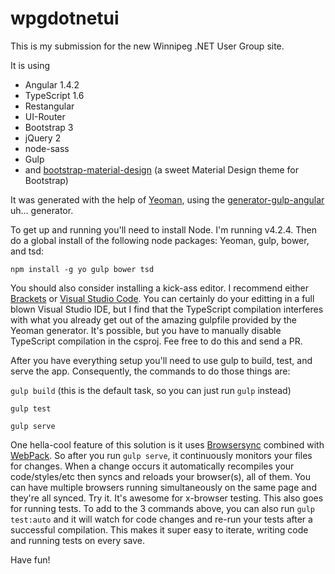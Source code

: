 # wpgdotnetui

This is my submission for the new Winnipeg .NET User Group site.

It is using 
- Angular 1.4.2
- TypeScript 1.6
- Restangular
- UI-Router
- Bootstrap 3
- jQuery 2
- node-sass
- Gulp
- and [bootstrap-material-design](http://fezvrasta.github.io/bootstrap-material-design) (a sweet Material Design theme for Bootstrap)

It was generated with the help of [Yeoman](http://yeoman.io/), using the [generator-gulp-angular](https://github.com/Swiip/generator-gulp-angular) uh... generator.

To get up and running you'll need to install Node. I'm running v4.2.4. 
Then do a global install of the following node packages: Yeoman, gulp, bower, and tsd:

`npm install -g yo gulp bower tsd`

You should also consider installing a kick-ass editor. I recommend either [Brackets](http://brackets.io/) or [Visual Studio Code](https://code.visualstudio.com/). You can certainly do your editting in a full blown Visual Studio IDE, but I find that the TypeScript compilation interferes with what you already get out of the amazing gulpfile provided by the Yeoman generator. It's possible, but you have to manually disable TypeScript compilation in the csproj. Fee free to do this and send a PR.

After you have everything setup you'll need to use gulp to build, test, and serve the app. Consequently, the commands to do those things are:

`gulp build` (this is the default task, so you can just run `gulp` instead)

`gulp test`

`gulp serve`

One hella-cool feature of this solution is it uses [Browsersync](https://www.browsersync.io/) combined with [WebPack](https://webpack.github.io/). So after you run `gulp serve`, it continuously monitors your files for changes. When a change occurs it automatically recompiles your code/styles/etc then syncs and reloads your browser(s), all of them. You can have multiple browsers running simultaneously on the same page and they're all synced. Try it. It's awesome for x-browser testing. This also goes for running tests. To add to the 3 commands above, you can also run `gulp test:auto` and it will watch for code changes and re-run your tests after a successful compilation. This makes it super easy to iterate, writing code and running tests on every save.

Have fun!
